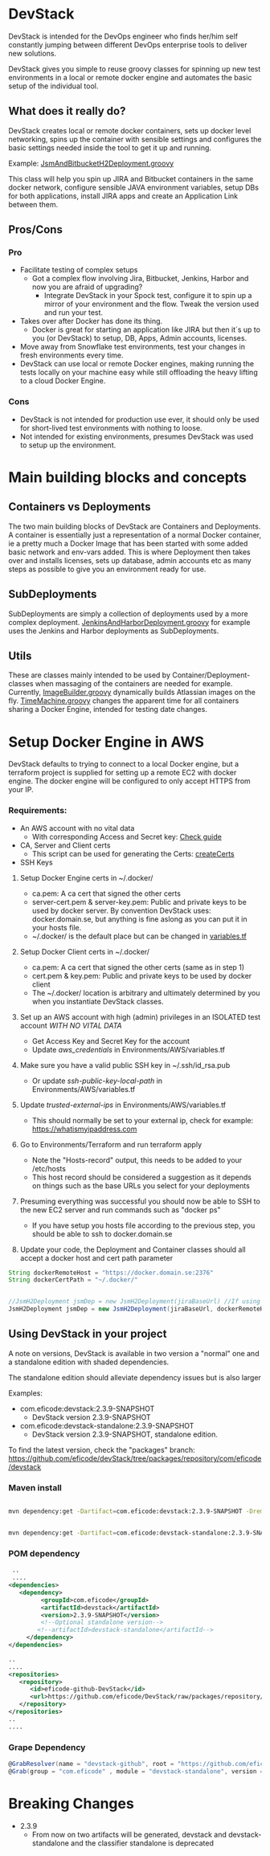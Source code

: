 # DevStack

DevStack is intended for the DevOps engineer who finds her/him self constantly jumping between different DevOps enterprise tools to deliver new solutions.

DevStack gives you simple to reuse groovy classes for spinning up new test environments in a local or remote docker engine and automates the basic setup of the individual tool.

## What does it really do?

DevStack creates local or remote docker containers, sets up docker level networking, spins up the container with sensible settings and configures the basic settings needed inside the tool to get it up and running.

Example: [JsmAndBitbucketH2Deployment.groovy](src%2Fmain%2Fgroovy%2Fcom%2Feficode%2Fdevstack%2Fdeployment%2Fimpl%2FJsmAndBitbucketH2Deployment.groovy)

This class will help you spin up JIRA and Bitbucket containers in the same docker network, configure sensible JAVA environment variables, setup DBs for both applications, install JIRA apps and create an Application Link between them.

## Pros/Cons

### Pro
* Facilitate testing of complex setups
  * Got a complex flow involving Jira, Bitbucket, Jenkins, Harbor and now you are afraid of upgrading?
    * Integrate DevStack in your Spock test, configure it to spin up a mirror of your environment and the flow. Tweak the version used and run your test.
* Takes over after Docker has done its thing.
  * Docker is great for starting an application like JIRA but then it´s up to you (or DevStack) to setup, DB, Apps, Admin accounts, licenses.
* Move away from Snowflake test environments, test your changes in fresh environments every time.
* DevStack can use local or remote Docker engines, making running the tests locally on your machine easy while still offloading the heavy lifting to a cloud Docker Engine. 

### Cons
* DevStack is not intended for production use ever, it should only be used for short-lived test environments with nothing to loose.
* Not intended for existing environments, presumes DevStack was used to setup up the environment. 

# Main building blocks and concepts

## Containers vs Deployments

The two main building blocks of DevStack are Containers and Deployments. A container is essentially just a representation of a normal Docker container, ie a pretty much a Docker Image that has been started with some added basic network and env-vars added. This is where Deployment then takes over and installs licenses, sets up database, admin accounts etc as many steps as possible to give you an environment ready for use.

## SubDeployments
SubDeployments are simply a collection of deployments used by a more complex deployment. [JenkinsAndHarborDeployment.groovy](src%2Fmain%2Fgroovy%2Fcom%2Feficode%2Fdevstack%2Fdeployment%2Fimpl%2FJenkinsAndHarborDeployment.groovy) for example uses the Jenkins and Harbor deployments as SubDeployments. 

## Utils

These are classes mainly intended to be used by Container/Deployment-classes when massaging of the containers are needed for example. 
Currently, [ImageBuilder.groovy](src%2Fmain%2Fgroovy%2Fcom%2Feficode%2Fdevstack%2Futil%2FImageBuilder.groovy) dynamically builds Atlassian images on the fly.
[TimeMachine.groovy](src%2Fmain%2Fgroovy%2Fcom%2Feficode%2Fdevstack%2Futil%2FTimeMachine.groovy) changes the apparent time for all
containers sharing a Docker Engine, intended for testing date changes.

# Setup Docker Engine in AWS

DevStack defaults to trying to connect to a local Docker engine, but a terraform project is supplied for setting up a remote EC2 with docker engine. The docker engine will be configured to only accept HTTPS from your IP.  

### Requirements:
 * An AWS account with no vital data
   * With corresponding Access and Secret key: [Check guide](https://docs.aws.amazon.com/IAM/latest/UserGuide/id_credentials_access-keys.html#Using_CreateAccessKey)
 * CA, Server and Client certs 
   * This script can be used for generating the Certs: [createCerts](https://gist.github.com/farthinder/9df3019e2e01cdd167dd02abf7d5f903)
 * SSH Keys

1. Setup Docker Engine certs in ~/.docker/
    * ca.pem: A ca cert that signed the other certs
    * server-cert.pem & server-key.pem: Public and private keys to be used by docker server. By convention DevStack uses: docker.domain.se, but anything is fine aslong as you can put it in your hosts file.
    * ~/.docker/ is the default place but can be changed in [variables.tf](Environments%2FAWS%2Fvariables.tf)

2. Setup Docker Client certs in ~/.docker/
   * ca.pem: A ca cert that signed the other certs (same as in step 1)
   * cert.pem & key.pem: Public and private keys to be used by docker client
   * The ~/.docker/ location is arbitrary and ultimately determined by you when you instantiate DevStack classes.  

3. Set up an AWS account with high (admin) privileges in an ISOLATED test account *WITH NO VITAL DATA*
    * Get Access Key and Secret Key for the account
    * Update *aws_credentials* in Environments/AWS/variables.tf

4. Make sure you have a valid public SSH key in ~/.ssh/id_rsa.pub
    * Or update *ssh-public-key-local-path* in Environments/AWS/variables.tf

5. Update *trusted-external-ips* in Environments/AWS/variables.tf
    * This should normally be set to your external ip, check for example: https://whatismyipaddress.com

6. Go to Environments/Terraform and run terraform apply
    * Note the "Hosts-record" output, this needs to be added to your /etc/hosts
    * This host record should be considered a suggestion as it depends on things such as the base URLs you select for your deployments
7. Presuming everything was successful you should now be able to SSH to the new EC2 server and run commands such as "docker ps"
   * If you have setup you hosts file according to the previous step, you should be able to ssh to docker.domain.se
8. Update your code, the Deployment and Container classes should all accept a docker host and cert path parameter
```groovy
String dockerRemoteHost = "https://docker.domain.se:2376"
String dockerCertPath = "~/.docker/"


//JsmH2Deployment jsmDep = new JsmH2Deployment(jiraBaseUrl) //If using a local docker engine
JsmH2Deployment jsmDep = new JsmH2Deployment(jiraBaseUrl, dockerRemoteHost, dockerCertPath) //If using a remote docker Engine

```


## Using DevStack in your project

A note on versions, DevStack is available in two version a "normal" one and a standalone edition with shaded dependencies.

The standalone edition should alleviate dependency issues but is also larger

Examples:
 * com.eficode:devstack:2.3.9-SNAPSHOT
   * DevStack version 2.3.9-SNAPSHOT
 * com.eficode:devstack-standalone:2.3.9-SNAPSHOT
   * DevStack version 2.3.9-SNAPSHOT, standalone edition.

To find the latest version, check the "packages" branch: https://github.com/eficode/devStack/tree/packages/repository/com/eficode/devstack


### Maven install

```bash

mvn dependency:get -Dartifact=com.eficode:devstack:2.3.9-SNAPSHOT -DremoteRepositories=https://github.com/eficode/DevStack/raw/packages/repository/


mvn dependency:get -Dartifact=com.eficode:devstack-standalone:2.3.9-SNAPSHOT -DremoteRepositories=https://github.com/eficode/DevStack/raw/packages/repository/

```


### POM dependency 

```xml
 ..
 .... 
<dependencies>
   <dependency>
         <groupId>com.eficode</groupId>
         <artifactId>devstack</artifactId>
         <version>2.3.9-SNAPSHOT</version>
         <!--Optional standalone version-->
        <!--artifactId>devstack-standalone</artifactId-->
     </dependency>
</dependencies>

..
....
<repositories>
   <repository>
      <id>eficode-github-DevStack</id>
      <url>https://github.com/eficode/DevStack/raw/packages/repository/</url>
   </repository>
</repositories>
..
....
```

### Grape Dependency
```groovy
@GrabResolver(name = "devstack-github", root = "https://github.com/eficode/devstack/raw/packages/repository/")
@Grab(group = "com.eficode" , module = "devstack-standalone", version = "2.3.9-SNAPSHOT")
```


# Breaking Changes

* 2.3.9
  * From now on two artifacts will be generated, devstack and devstack-standalone and the classifier standalone is deprecated
